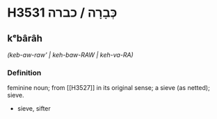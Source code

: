 # H3531 כְּבָרָה / כברה

## kᵉbârâh

_(keb-aw-raw' | keh-baw-RAW | keh-va-RA)_

### Definition

feminine noun; from [[H3527]] in its original sense; a sieve (as netted); sieve.

- sieve, sifter
